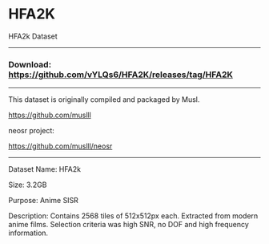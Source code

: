 # HFA2K
HFA2k Dataset

---

### Download: https://github.com/vYLQs6/HFA2K/releases/tag/HFA2K

---

This dataset is originally compiled and packaged by Musl.

https://github.com/muslll

neosr project:

https://github.com/muslll/neosr

---

Dataset Name: HFA2k

Size: 3.2GB

Purpose: Anime SISR

Description: Contains 2568 tiles of 512x512px each. Extracted from modern anime films. Selection criteria was high SNR, no DOF and high frequency information.
